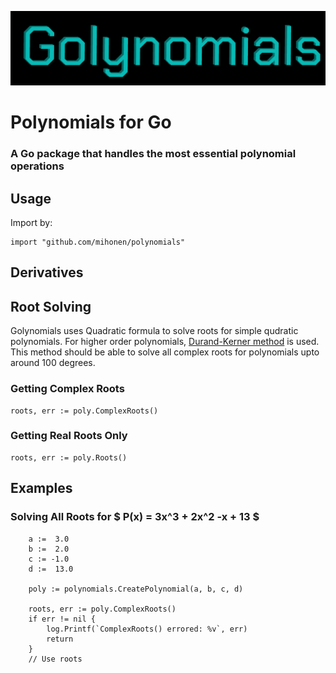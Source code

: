 ![Logo](./images/golynomials.png)

# Polynomials for Go
### A Go package that handles the most essential polynomial operations

## Usage

Import by:   
```
import "github.com/mihonen/polynomials"

```



## Derivatives

## Root Solving

Golynomials uses Quadratic formula to solve roots for simple qudratic polynomials. For higher order polynomials, [Durand-Kerner method](https://en.wikipedia.org/wiki/Durand–Kerner_method) is used. This method should be able to solve all complex roots for polynomials upto around 100 degrees.

### Getting Complex Roots

```
roots, err := poly.ComplexRoots()

```

### Getting Real Roots Only

```
roots, err := poly.Roots()

```


## Examples 
### Solving All Roots for $ P(x) = 3x^3 + 2x^2 -x + 13 $


```
    a :=  3.0
    b :=  2.0
    c := -1.0
    d :=  13.0

    poly := polynomials.CreatePolynomial(a, b, c, d)

    roots, err := poly.ComplexRoots()
    if err != nil {
        log.Printf(`ComplexRoots() errored: %v`, err)
        return
    }
    // Use roots

```







